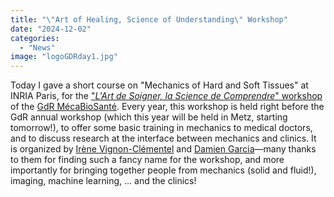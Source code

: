 ```yaml
---
title: "\"Art of Healing, Science of Understanding\" Workshop"
date: "2024-12-02"
categories: 
  - "News"
image: "logoGDRday1.jpg"
---
```


Today I gave a short course on "Mechanics of Hard and Soft Tissues" at INRIA Paris, for the ["_L'Art de Soigner, la Science de Comprendre_" workshop](https://www.biomecardio.com/GDR_MBS/GDR_MBS_clinique_2024.html) of the [GdR MécaBioSanté](https://gdr-mecabio-sante.cnrs.fr).
Every year, this workshop is held right before the GdR annual workshop (which this year will be held in Metz, starting tomorrow!), to offer some basic training in mechanics to medical doctors, and to discuss research at the interface between mechanics and clinics.
It is organized by [Irène Vignon-Clémentel](https://team.inria.fr/simbiotx/team-members/irene-vignon-clementel) and [Damien Garcia](https://www.biomecardio.com)—many thanks to them for finding such a fancy name for the workshop, and more importantly for bringing together people from mechanics (solid and fluid!), imaging, machine learning, … and the clinics!